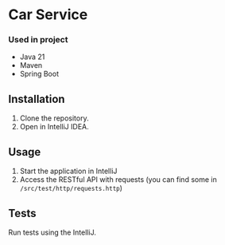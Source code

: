 # Car Service

### Used in project

- Java 21
- Maven
- Spring Boot

## Installation

1. Clone the repository.
2. Open in IntelliJ IDEA.

## Usage

1. Start the application in IntelliJ
2. Access the RESTful API with requests (you can find some in `/src/test/http/requests.http`)

## Tests

Run tests using the IntelliJ.
